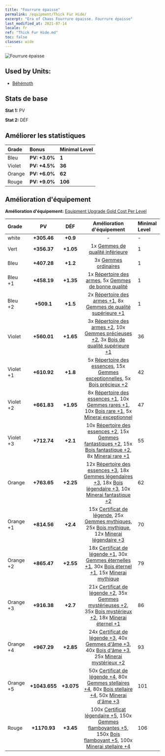 ```yaml
---
title: "Fourrure épaisse"
permalink: /equipment/Thick Fur Hide/
excerpt: "Era of Chaos Fourrure épaisse. Fourrure épaisse"
last_modified_at: 2021-07-14
locale: fr
ref: "Thick Fur Hide.md"
toc: false
classes: wide
---
```


  ![Fourrure épaisse](/images/e/e_4074.png)

## Used by Units:

* [Béhémoth](/fr/units/Behemoth/) 


## Stats de base
 **Stat 1:** PV

 **Stat 2:** DÉF

## Améliorer les statistiques

  |     Grade    |   Bonus | Minimal Level | 
  |:-------------|:--------|:--------------| 
  | Bleu | **PV: +3.0%** | **1** | 
  | Violet | **PV: +4.5%** | **36** | 
  | Orange | **PV: +6.0%** | **62** | 
  | Rouge | **PV: +9.0%** | **106** | 


## Amélioration d'équipement
 **Amélioration d'équipement:** [Equipment Upgrade Gold Cost Per Level](/equipment/EquipmentUpgradeCostPerLevel/) 

  |          Grade      | PV | DÉF | Amélioration d'équipement | Minimal Level |
  |:--------------------|:---------:|:---------:|:----------------:|:--------------|
  | white | **+305.46** | **+0.9** | - | - |
  | Vert | **+356.37** | **+1.05** | 1x [Gemmes de qualité inférieure](/ItemsFR/mat_4/) | 1 |
  | Bleu | **+407.28** | **+1.2** | 3x [Gemmes ordinaires](/ItemsFR/mat_10/) | 1 |
  | Bleu +1 | **+458.19** | **+1.35** | 1x [Répertoire des armes](/ItemsFR/mat_18/), 5x [Gemmes de bonne qualité](/ItemsFR/mat_16/) | 1 |
  | Bleu +2 | **+509.1** | **+1.5** | 2x [Répertoire des armes +1](/ItemsFR/mat_25/), 8x [Gemmes de qualité supérieure +1](/ItemsFR/mat_23/) | 1 |
  | Violet | **+560.01** | **+1.65** | 3x [Répertoire des armes +2](/ItemsFR/mat_32/), 10x [Gemmes précieuses +2](/ItemsFR/mat_30/), 3x [Bois de qualité supérieure +1](/ItemsFR/mat_20/) | 36 |
  | Violet +1 | **+610.92** | **+1.8** | 5x [Répertoire des essences](/ItemsFR/mat_39/), 15x [Gemmes exceptionnelles](/ItemsFR/mat_37/), 5x [Bois précieux +2](/ItemsFR/mat_27/) | 42 |
  | Violet +2 | **+661.83** | **+1.95** | 8x [Répertoire des essences +1](/ItemsFR/mat_46/), 10x [Gemmes rares +1](/ItemsFR/mat_44/), 10x [Bois rare +1](/ItemsFR/mat_41/), 5x [Minerai exceptionnel](/ItemsFR/mat_33/) | 47 |
  | Violet +3 | **+712.74** | **+2.1** | 10x [Répertoire des essences +2](/ItemsFR/mat_53/), 15x [Gemmes fantastiques +2](/ItemsFR/mat_51/), 15x [Bois fantastique +2](/ItemsFR/mat_48/), 8x [Minerai rare +1](/ItemsFR/mat_40/) | 55 |
  | Orange | **+763.65** | **+2.25** | 12x [Répertoire des essences +3](/ItemsFR/mat_60/), 18x [Gemmes légendaires +3](/ItemsFR/mat_58/), 18x [Bois légendaire +3](/ItemsFR/mat_55/), 10x [Minerai fantastique +2](/ItemsFR/mat_47/) | 62 |
  | Orange +1 | **+814.56** | **+2.4** | 15x [Certificat de légende](/ItemsFR/mat_67/), 25x [Gemmes mythiques](/ItemsFR/mat_65/), 25x [Bois mythique](/ItemsFR/mat_62/), 12x [Minerai légendaire +3](/ItemsFR/mat_54/) | 70 |
  | Orange +2 | **+865.47** | **+2.55** | 18x [Certificat de légende +1](/ItemsFR/mat_74/), 30x [Gemmes éternelles +1](/ItemsFR/mat_72/), 30x [Bois éternel +1](/ItemsFR/mat_69/), 15x [Minerai mythique](/ItemsFR/mat_61/) | 79 |
  | Orange +3 | **+916.38** | **+2.7** | 21x [Certificat de légende +2](/ItemsFR/mat_81/), 35x [Gemmes mystérieuses +2](/ItemsFR/mat_79/), 35x [Bois mystérieux +2](/ItemsFR/mat_76/), 18x [Minerai éternel +1](/ItemsFR/mat_68/) | 86 |
  | Orange +4 | **+967.29** | **+2.85** | 24x [Certificat de légende +3](/ItemsFR/mat_88/), 40x [Gemmes d'âme +3](/ItemsFR/mat_86/), 40x [Bois d'âme +3](/ItemsFR/mat_83/), 25x [Minerai mystérieux +2](/ItemsFR/mat_75/) | 93 |
  | Orange +5 | **+1043.655** | **+3.075** | 50x [Certificat de légende +4](/ItemsFR/mat_95/), 80x [Gemmes stellaires +4](/ItemsFR/mat_93/), 80x [Bois stellaire +4](/ItemsFR/mat_90/), 50x [Minerai d'âme +3](/ItemsFR/mat_82/) | 101 |
  | Rouge | **+1170.93** | **+3.45** | 100x [Certificat légendaire +5](/ItemsFR/mat_102/), 150x [Gemmes flamboyantes +5](/ItemsFR/mat_100/), 150x [Bois flamboyant +5](/ItemsFR/mat_97/), 100x [Minerai stellaire +4](/ItemsFR/mat_89/) | 106 |

